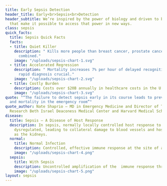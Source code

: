 ```yaml
---
title: Early Sepsis Detection
header_title: Early<br>Sepsis<br>Detection
header_subtitle: We’re inspired by the power of biology and driven to build tools
  that make it possible to access that power in new ways.
class: sepsis
quick_facts:
  title: Sepsis Quick Facts
  facts:
  - title: Quiet Killer
    description: "￼Kills more people than breast cancer, prostate cancer, and HIV/AIDS
      combined."
    image: "/uploads/sepsis-chart-1.svg"
  - title: Accelerated Regression
    description: "￼Mortality increases 7% per hour of delayed recognition – making
      rapid diagnosis crucial."
    image: "/uploads/sepsis-chart-2.svg"
  - title: Costly Burden
    description: Costs over $20B annually in healthcare costs in the U.S.
    image: "/uploads/sepsis-chart-3.svg"
quote: "“The failure to detect sepsis early in its course leads to preventable morbidity
  and mortality in the emergency room”"
quote_author: Nate Shaprio — MD in Emergency Medicine and Director of Translational
  Research Beth Israel Deaconess Medical Center and Harvard Medical School
disease:
  title: Sepsis — A Disease of Host Response
  description: In sepsis, normally locally controlled host response to infection become
    dysregulated, leading to collateral damage to blood vessels and host organs such
    as the kidneys.
  normal:
    title: Normal Infection
    description: Controlled, effective immune response at the site of an infection
    image: "/uploads/sepsis-chart-4.png"
  sepsis:
    title: With Sepsis
    description: Uncontrolled amplification of the  immune response throught the body
    image: "/uploads/sepsis-chart-5.png"
layout: sepsis
---
```


